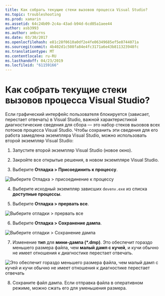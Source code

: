 ```yaml
---
title: Как собрать текущие стеки вызовов процесса Visual Studio?
ms.topic: troubleshooting
ms.prod: xamarin
ms.assetid: 64c24b09-2c4a-43ad-b94d-6cd05a1aee44
author: asb3993
ms.author: amburns
ms.date: 03/30/2017
ms.openlocfilehash: e81c28f0610a0df2e4fe06349685ef5e0744071a
ms.sourcegitcommit: 4b402d1c508fa84e4fc3171a6e43b811323948fc
ms.translationtype: MT
ms.contentlocale: ru-RU
ms.lasthandoff: 04/23/2019
ms.locfileid: "61159166"
---
```

# <a name="how-do-i-collect-the-current-call-stacks-of-the-visual-studio-process"></a>Как собрать текущие стеки вызовов процесса Visual Studio?

Если графический интерфейс пользователя блокируется (зависает, перестает отвечать) в Visual Studio, важной характеристикой диагностические сведения для сбора — это набор стеков вызовов всех потоков процесса Visual Studio. Чтобы сохранить эти сведения для его работа замедлена экземпляра Visual Studio, можно использовать второй экземпляр Visual Studio:

1. Запустите второй экземпляр Visual Studio (новое окно).

2. Закройте все открытые решения, в новом экземпляре Visual Studio.

3. Выберите **Отладка > Присоединить к процессу**.

  ![](vs-callstack-images/image1.png "Выберите Отладка > присоединение к процессу")

4. Выберите исходный экземпляр зависших `devenv.exe` из списка **доступные процессы**.

5. Выберите **Отладка > прервать все**.

  ![](vs-callstack-images/image2.png "Выберите отладки > прервать все")

6. Выберите **Отладка > Сохранение дампа**.

  ![](vs-callstack-images/image3.png "Выберите отладки > Сохранение дампа")

7. Изменение **тип** для **мини-дампа (\*.dmp)**. Это обеспечит гораздо меньшего размера файла, чем **малый дамп с кучей**, и кучи обычно не имеет отношения к диагностике перестает отвечать.

  ![](vs-callstack-images/image4.png "Это обеспечит гораздо меньшего размера файла, чем малый дамп с кучей и кучи обычно не имеет отношения к диагностике перестает отвечать")

8. Сохраните файл дампа. Если отправка файла в оперативном режиме, можно сжать его для уменьшения размера.
